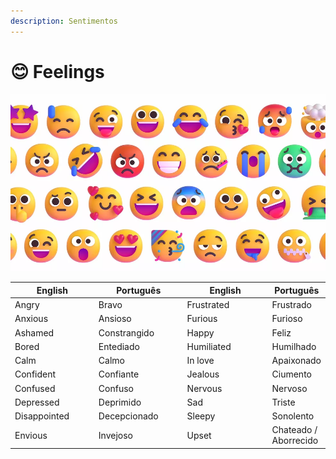 ```yaml
---
description: Sentimentos
---
```


# 😊 Feelings

![](../.gitbook/assets/40.webp)

<table><thead><tr><th width="150">English</th><th width="157">Português</th><th width="169.59830268741158">English</th><th>Português</th></tr></thead><tbody><tr><td>Angry</td><td>Bravo</td><td>Frustrated</td><td>Frustrado</td></tr><tr><td>Anxious</td><td>Ansioso</td><td>Furious</td><td>Furioso</td></tr><tr><td>Ashamed</td><td>Constrangido</td><td>Happy</td><td>Feliz</td></tr><tr><td>Bored</td><td>Entediado</td><td>Humiliated</td><td>Humilhado</td></tr><tr><td>Calm</td><td>Calmo</td><td>In love</td><td>Apaixonado</td></tr><tr><td>Confident</td><td>Confiante</td><td>Jealous</td><td>Ciumento</td></tr><tr><td>Confused</td><td>Confuso</td><td>Nervous</td><td>Nervoso</td></tr><tr><td>Depressed</td><td>Deprimido</td><td>Sad</td><td>Triste</td></tr><tr><td>Disappointed</td><td>Decepcionado</td><td>Sleepy</td><td>Sonolento</td></tr><tr><td>Envious</td><td>Invejoso</td><td>Upset</td><td>Chateado / Aborrecido</td></tr></tbody></table>

